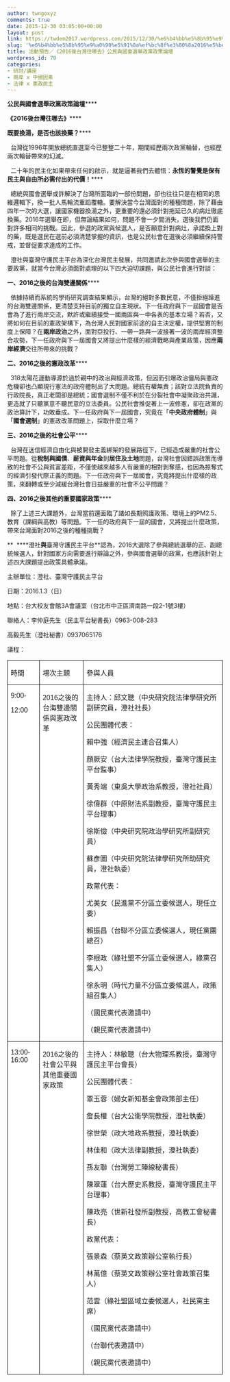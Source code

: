 ```yaml
---
author: twngoxyz
comments: true
date: 2015-12-30 03:05:00+00:00
layout: post
link: https://twdem2017.wordpress.com/2015/12/30/%e6%b4%bb%e5%8b%95%e9%a0%90%e5%91%8a%ef%bc%8f%e3%80%8a2016%e5%be%8c%e5%8f%b0%e7%81%a3%e5%be%80%e5%93%aa%e5%8e%bb%e3%80%8b%e5%85%ac%e6%b0%91%e8%88%87%e5%9c%8b%e6%9c%83%e9%81%b8%e8%88%89%e6%94%bf/
slug: '%e6%b4%bb%e5%8b%95%e9%a0%90%e5%91%8a%ef%bc%8f%e3%80%8a2016%e5%be%8c%e5%8f%b0%e7%81%a3%e5%be%80%e5%93%aa%e5%8e%bb%e3%80%8b%e5%85%ac%e6%b0%91%e8%88%87%e5%9c%8b%e6%9c%83%e9%81%b8%e8%88%89%e6%94%bf'
title: 活動預告／《2016後台灣往哪去》公民與國會選舉政黨政策論壇
wordpress_id: 70
categories:
- 研討/講座
- 兩岸 x 中國因素
- 法律 x 憲政民主
---
```


**公民與國會選舉政黨政策論壇******

**《****2016****後台灣往哪去》******

**既要換湯，是否也該換藥？******

  


  台灣從1996年開放總統直選至今已整整二十年，期間經歷兩次政黨輪替，也經歷兩次輪替帶來的幻滅。

  


  二十年的民主化如果帶來任何的啟示，就是逼著我們去體悟：**永恆的警覺是保有民主與自由所必需付出的代價！******

  


  總統與國會選舉或許解決了台灣所面臨的一部份問題，卻也往往只是在相同的思維邏輯下，換一批人馬輪流重蹈覆轍。要解決當今台灣面對的種種問題，除了藉由四年一次的大選，讓國家機器換湯之外，更重要的還必須針對拖延已久的病灶徹底換藥。2016年選舉在即，但無論結果如何，問題不會一夕間消失，選後我們仍面對許多相同的挑戰。因此，參選的政黨與候選人，是否願意針對病灶，承諾換上對的藥，既是選民在選前必須清楚掌握的資訊，也是公民社會在選後必須繼續保持警戒，並督促要求達成的工作。

  


  澄社與臺灣守護民主平台為深化台灣民主發展，共同邀請此次參與國會選舉的主要政黨，就當今台灣必須面對處理的以下四大迫切課題，與公民社會進行對談：  


**一、****2016****之後的台海雙邊關係******

  依據持續而系統的學術研究調查結果顯示，台灣的絕對多數民意，不僅拒絕躁進的台海雙邊關係，更清楚支持目前的獨立自主現狀。下一任政府與下一屆國會是否會為了進行兩岸交流，默許或繼續接受一國兩區與一中各表的基本立場？若否，又將如何在目前的憲政架構下，為台灣人民對國家前途的自主決定權，提供堅實的制度上保障？在**兩岸政治**之外，面對亞投行、一帶一路與一波接著一波的兩岸經濟整合攻勢，下一任政府與下一屆國會又將提出什麼樣的經濟戰略與產業政策，因應**兩岸經濟**交往所帶來的挑戰？

**二、****2016****之後的憲政改革******

  318太陽花運動導源於過於親中的政治與經濟政策，但因而引爆政治僵局與憲政危機卻也凸顯現行憲法的政府體制出了大問題。總統有權無責；該對立法院負責的行政院長，真正老闆卻是總統；國會選制不僅不利於在分裂社會中凝聚政治共識，更造就了只聽黨意不聽民意的立法委員。公民社會推促著上一波修憲，卻在政黨的政治算計下，功敗垂成。下一任政府與下一屆國會，究竟在「**中央政府體制**」與「**國會選制**」的憲政改革問題上，採取什麼立場？

**三、****2016****之後的社會公平******

  台灣在迷信經濟自由化與被開發主義綁架的發展路徑下，已經造成嚴重的社會公平問題。從**稅制與國債**、**薪資與年金**到**居住及土地**問題，台灣社會因錯誤政策而導致的社會不公與貧富差距，不僅使越來越多人有嚴重的相對剝奪感，也因為掠奪式的經濟引發代際正義的問題。下一任政府與下一屆國會，究竟將提出什麼樣的政策，來翻轉或至少減緩台灣社會日益嚴重的社會不公平問題？

**四、****2016****之後其他的重要國家政策******

  除了上述三大課題外，台灣當前還面臨了諸如長期照護政策、環境上的PM2.5、教育（課綱與高教）等問題。下一任的政府與下一屆的國會，又將提出什麼政策，帶來台灣面對2016之後的種種挑戰？

  


**  ****澄社**與**臺灣守護民主平台**認為，2016大選除了參與總統選舉的正、副總統候選人，針對國家方向需要進行辯論之外，參與國會選舉的政黨，也應該針對上述四大課題提出政策具體承諾。

  


主辦單位：澄社、臺灣守護民主平台

日期：2016.1.3（日）

地點：台大校友會館3A會議室（台北市中正區濟南路一段2-1號3樓）

聯絡人：李仲庭先生（民主平台秘書長）0963-008-283

高毅先生（澄社秘書）0937065176

議程：

<table cellpadding="0" cellspacing="0" style="background-color:white;border-collapse:collapse;border:none;font-family:arial, sans-serif;" border="1" ><tbody ><tr >
<td width="48" style="border:1pt solid windowtext;margin:0;padding:0 5.4pt;width:47.95pt;" valign="top" >

時間

</td>
<td width="78" style="border-bottom-color:windowtext;border-bottom-width:1pt;border-right-color:windowtext;border-right-width:1pt;border-style:solid solid solid none;border-top-color:windowtext;border-top-width:1pt;margin:0;padding:0 5.4pt;width:77.95pt;" valign="top" >

場次主題

</td>
<td width="300" style="border-bottom-color:windowtext;border-bottom-width:1pt;border-right-color:windowtext;border-right-width:1pt;border-style:solid solid solid none;border-top-color:windowtext;border-top-width:1pt;margin:0;padding:0 5.4pt;width:300.2pt;" valign="top" >

參與人員

</td></tr><tr >
<td width="48" style="border-bottom-color:windowtext;border-bottom-width:1pt;border-left-color:windowtext;border-left-width:1pt;border-right-color:windowtext;border-right-width:1pt;border-style:none solid solid;margin:0;padding:0 5.4pt;width:47.95pt;" valign="top" >

9:00-

12:00

</td>
<td width="78" style="border-bottom-color:windowtext;border-bottom-width:1pt;border-right-color:windowtext;border-right-width:1pt;border-style:none solid solid none;margin:0;padding:0 5.4pt;width:77.95pt;" valign="top" >

2016之後的台海雙邊關係與憲政改革

</td>
<td width="300" style="border-bottom-color:windowtext;border-bottom-width:1pt;border-right-color:windowtext;border-right-width:1pt;border-style:none solid solid none;margin:0;padding:0 5.4pt;width:300.2pt;" valign="top" >

主持人：邱文聰（中央研究院法律學研究所副研究員，澄社社長）

公民團體代表：

賴中強（經濟民主連合召集人）

顏厥安（台大法律學院教授，臺灣守護民主平台監事）

黃秀端（東吳大學政治系教授，澄社社員）

徐偉群（中原財法系副教授，臺灣守護民主平台理事）

徐斯儉（中央研究院政治學研究所副研究員）

蘇彥圖（中央研究院法律學研究所助研究員，澄社執委）

  


政黨代表：

尤美女（民進黨不分區立委候選人，現任立委）

賴振昌（台聯不分區立委候選人，現任黨團總召）

李根政（綠社盟不分區立委候選人，綠黨召集人）

徐永明（時代力量不分區立委候選人，政策組召集人）

（國民黨代表邀請中）

（親民黨代表邀請中）

</td></tr><tr >
<td width="48" style="border-bottom-color:windowtext;border-bottom-width:1pt;border-left-color:windowtext;border-left-width:1pt;border-right-color:windowtext;border-right-width:1pt;border-style:none solid solid;margin:0;padding:0 5.4pt;width:47.95pt;" valign="top" >

13:00-16:00

</td>
<td width="78" style="border-bottom-color:windowtext;border-bottom-width:1pt;border-right-color:windowtext;border-right-width:1pt;border-style:none solid solid none;margin:0;padding:0 5.4pt;width:77.95pt;" valign="top" >

2016之後的社會公平與其他重要國家政策

</td>
<td width="300" style="border-bottom-color:windowtext;border-bottom-width:1pt;border-right-color:windowtext;border-right-width:1pt;border-style:none solid solid none;margin:0;padding:0 5.4pt;width:300.2pt;" valign="top" >

主持人：林敏聰（台大物理系教授，臺灣守護民主平台會長）

公民團體代表：

覃玉蓉（婦女新知基金會政策部主任）

詹長權（台大公衛學院教授，澄社執委）

徐世榮（政大地政系教授，澄社執委）

林佳和（政大法律副教授，澄社執委）

孫友聯（台灣勞工陣線秘書長）

陳翠蓮（台大歷史系教授，臺灣守護民主平台理事）

陳政亮（世新社發所副教授，高教工會秘書長）

  


政黨代表：

張景森（蔡英文政策辦公室執行長）

林萬億（蔡英文政策辦公室社會政策召集人）

范雲（綠社盟區域立委候選人，社民黨主席）

（國民黨代表邀請中）

（台聯代表邀請中）

（親民黨代表邀請中）

</td></tr></tbody></table>
